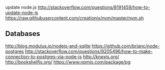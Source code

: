 
<!--
-->

update node.js
http://stackoverflow.com/questions/8191459/how-to-update-node-js
https://raw.githubusercontent.com/creationix/nvm/master/nvm.sh

Databases
---------

http://blog.modulus.io/nodejs-and-sqlite
https://github.com/brianc/node-postgres
http://stackoverflow.com/questions/9205496/how-to-make-connection-to-postgres-via-node-js
http://knexjs.org/
http://bookshelfjs.org/
https://www.npmjs.com/package/pg

<!-- vim: set autoindent expandtab sw=4 syntax=markdown: -->
